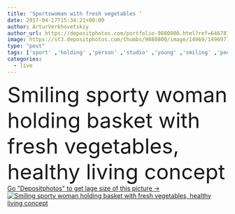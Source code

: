 ```yaml
---
title: 'Sportswoman with fresh vegetables '
date: 2017-04-17T15:34:21+00:00
author: ArturVerkhovetskiy
author_url: https://depositphotos.com/portfolio-9880800.html?ref=64678756
image: https://st3.depositphotos.com/thumbs/9880800/image/14969/149697728/api_thumb_450.jpg?forcejpeg=true
type: "post"
tags: ['sport' ,'holding' ,'person' ,'studio' ,'young' ,'smiling' ,'people' ,'fresh' ,'caucasian' ,'health' ,'healthy' ,'food' ,'basket' ,'vegetables' ,'hold' ,'woman' ,'lifestyle' ,'fitness' ,'alone' ,'athlete' ,'athletic' ,'sporty' ,'sportswear' ,'sportswoman' ,'looking at camera' ,'isolated on black' ,'healthy food' ,'healthy living concept' ]
categories: 
  - live
---
```

<div aling="center">
            <font size="60"> Smiling sporty woman holding basket with fresh vegetables, healthy living concept</font>   
</div>
<div>
    <a href='https://st3.depositphotos.com/thumbs/9880800/image/14969/149697728/api_thumb_450.jpg?forcejpeg=true?ref=64678756' target=_blank > Go "Depositphotos" to get lage size of this picture ->
        <img href='https://st3.depositphotos.com/thumbs/9880800/image/14969/149697728/api_thumb_450.jpg?forcejpeg=true?ref=64678756' src='https://st3.depositphotos.com/9880800/14969/i/950/depositphotos_149697728-stock-photo-sportswoman-with-fresh-vegetables.jpg?forcejpeg=true' alt='Smiling sporty woman holding basket with fresh vegetables, healthy living concept' >
    </a>
</div>
